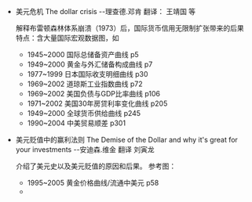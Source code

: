 - 美元危机 The dollar crisis --理查德.邓肯 翻译： 王靖国 等

    解释布雷顿森林体系崩溃（1973）后，国际货币信用无限制扩张带来的后果
    特点：含大量国际宏观数据图，如 

    - 1945~2000 国际总储备资产曲线 p5
    - 1949~2000 黄金与外汇储备构成曲线 p7
    - 1977~1999 日本国际收支明细曲线 p30
    - 1969~2002 道琼斯工业指数曲线 p72
    - 1969~2002 美国负债与GDP比率曲线 p106
    - 1971~2002 美国30年房贷利率变化曲线 p205
    - 1949~2000 全球货币供给曲线 p245
    - 1990~2004 中美贸易顺差 p301

- 美元贬值中的赢利法则 The Demise of the Dollar and why it's great for your investments --安迪森.维金 翻译 刘寅龙
    
    介绍了美元史以及美元贬值的原因和后果。
    参考图：

    - 1995~2005 黄金价格曲线/流通中美元 p58
    - 
